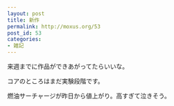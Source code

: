 ```yaml
---
layout: post
title: 新作
permalink: http://moxus.org/53
post_id: 53
categories: 
- 雑記
---
```


来週までに作品ができあがってたらいいな。

コアのところはまだ実験段階です。

燃油サーチャージが昨日から値上がり。高すぎて泣きそう。